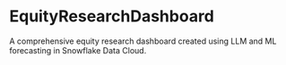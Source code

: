 # EquityResearchDashboard
A comprehensive equity research dashboard created using LLM and ML forecasting in Snowflake Data Cloud. 
